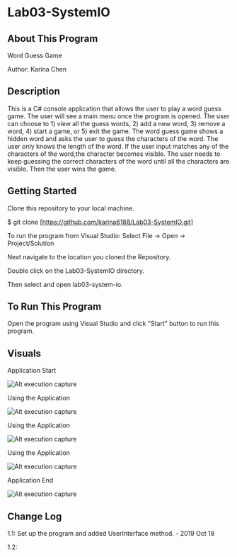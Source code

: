 # Lab03-SystemIO

## About This Program
Word Guess Game

Author: Karina Chen

## Description
This is a C# console application that allows the user to play a word guess game. The user will see a main menu once the program is opened. The user can choose to 1) view all the guess words, 2) add a new word, 3) remove a word, 4) start a game, or 5) exit the game. The word guess game shows a hidden word and asks the user to guess the characters of the word. The user only knows the length of the word. If the user input matches any of the characters of the word,the character becomes visible. The user needs to keep guessing the correct characters of the word until all the characters are visible. Then the user wins the game.

## Getting Started
Clone this repository to your local machine.

$ git clone [https://github.com/karina6188/Lab03-SystemIO.git]

To run the program from Visual Studio:
Select File -> Open -> Project/Solution

Next navigate to the location you cloned the Repository.

Double click on the Lab03-SystemIO directory.

Then select and open lab03-system-io.

## To Run This Program
Open the program using Visual Studio and click "Start" button to run this program.


## Visuals

Application Start

![Alt execution capture](/)


Using the Application

![Alt execution capture](/)

Using the Application

![Alt execution capture](/)

Using the Application

![Alt execution capture](/)

Application End

![Alt execution capture](/)

## Change Log

1.1: Set up the program and added UserInterface method. - 2019 Oct 18

1.2: 
